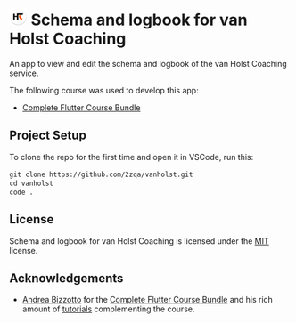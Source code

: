 # <img src="/android/app/src/main/res/mipmap-mdpi/ic_launcher.webp" height="32px" width="32px" alt="App icon"></img> Schema and logbook for van Holst Coaching

An app to view and edit the schema and logbook of the van Holst Coaching service.

The following course was used to develop this app:

- [Complete Flutter Course Bundle]

## Project Setup

To clone the repo for the first time and open it in VSCode, run this:

```
git clone https://github.com/2zqa/vanholst.git
cd vanholst
code .
```

## License

Schema and logbook for van Holst Coaching is licensed under the [MIT](LICENSE) license.


## Acknowledgements

- [Andrea Bizzotto] for the [Complete Flutter Course Bundle] and his rich amount of [tutorials](https://codewithandrea.com/tutorials/) complementing the course.

[Andrea Bizzotto]: https://codewithandrea.com/
[Complete Flutter Course Bundle]: https://codewithandrea.com/courses/complete-flutter-bundle/
